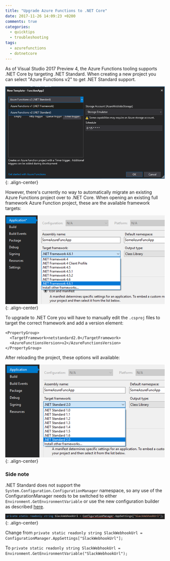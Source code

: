 ```yaml
---
title: "Upgrade Azure Functions to .NET Core"
date: 2017-11-26 14:09:23 +0200
comments: true
categories:
  - quicktips
  - troubleshooting
tags: 
  - azurefunctions
  - dotnetcore
---
```


As of Visual Studio 2017 Preview 4, the Azure Functions tooling supports .NET Core by targeting .NET Standard. When
creating a new project you can select "Azure Functions v2" to get .NET Standard support.

![Net standard support](/images/NetStandardSupport.PNG){: .align-center}

However, there's currently no way to automatically migrate an existing Azure Functions project over to .NET Core. When opening an existing
full framework Azure Function project, these are the available framework targets:

![No standard framework available](/images/NoUpgradeForYou.PNG){: .align-center}

To upgrade to .NET Core you will have to manually edit the `.csproj` files to target the correct framework and add a version
element:

```
<PropertyGroup>
  <TargetFramework>netstandard2.0</TargetFramework>
  <AzureFunctionsVersion>v2</AzureFunctionsVersion>
</PropertyGroup>
```
After reloading the project, these options will available:

![Select net standard version](/images/CoreSelector.PNG){: .align-center}

### Side note

.NET Standard does not support the `System.Configuration.ConfigurationManager` namespace, so any use of the ConfigurationManager needs to
be switched to either `Environment.GetEnvironmentVariable` or use the new configuration builder as described [here](https://blogs.msdn.microsoft.com/cjaliaga/2016/08/10/working-with-azure-app-services-application-settings-and-connection-strings-in-asp-net-core/).

![ConfigurationManager not supported](/images/NoMoreConfigurationManager.PNG){: .align-center}

Change from
`private static readonly string SlackWebhookUrl = ConfigurationManager.AppSettings["SlackWebhookUrl"];`

To
`private static readonly string SlackWebhookUrl = Environment.GetEnvironmentVariable("SlackWebhookUrl");`
